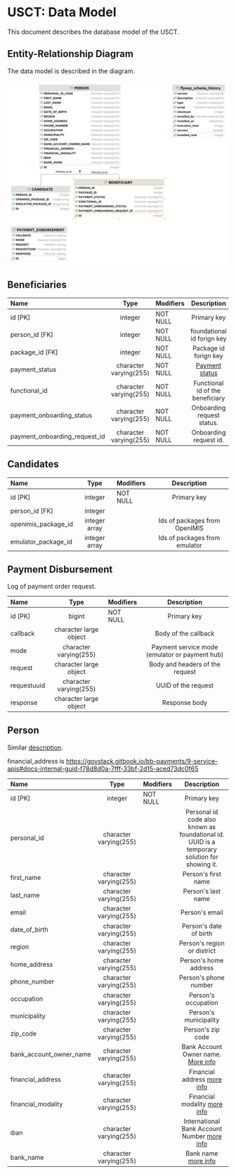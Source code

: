 # USCT: Data Model

This document describes the database model of the USCT.

## Entity-Relationship Diagram

The data model is described in the diagram.

![Entity-Relationship Diagram](images/data-model-diagram.png)


## Beneficiaries
| Name                          |          Type          | Modifiers |           Description            |
|:------------------------------|:----------------------:|:----------|:--------------------------------:|
| id [PK]                       |        integer         | NOT NULL  |           Primary key            |
| person_id [FK]                |        integer         | NOT NULL  |    foundational id forign key    |
| package_id    [FK]            |        integer         | NOT NULL  |      Package id forign key       |
| payment_status                | character varying(255) | NOT NULL  |   [Payment status](status.md)    |
| functional_id                 | character varying(255) | NOT NULL  | Functional id of the beneficiary |
| payment_onboarding_status     | character varying(255) | NOT NULL  |    Onboarding request status.    |
| payment_onboarding_request_id | character varying(255) | NOT NULL  |      Onboarding request id.      |

## Candidates

| Name                |     Type      | Modifiers |          Description           |
|:--------------------|:-------------:|:----------|:------------------------------:|
| id [PK]             |    integer    | NOT NULL  |          Primary key           |
| person_id   [FK]    |    integer    |           |                                |
| openimis_package_id | integer array |           | Ids of packages from OpenIMIS  |
| emulator_package_id | integer array |           | Ids of packages from emulator  |


## Payment Disbursement
Log of payment order request. 

| Name        |          Type          | Modifiers |                  Description                   |
|:------------|:----------------------:|:----------|:----------------------------------------------:|
| id [PK]     |         bigint         | NOT NULL  |                  Primary key                   |
| callback    | character large object |           |              Body of the callback              |
| mode        | character varying(255) |           | Payment service mode (emulator or payment hub) |
| request     | character large object |           |        Body and headers of the request         |
| requestuuid | character varying(255) |           |              UUID of the request               |
| response    | character large object |           |                 Response body                  |


## Person
Similar [description](https://openid.net/specs/openid-connect-core-1_0.html#5.1.%20Standard%20Claims).

financial_address is https://govstack.gitbook.io/bb-payments/9-service-apis#docs-internal-guid-f78d8d0a-7fff-33bf-2d15-aced73dc0f65

| Name                    |          Type          | Modifiers |                                                                       Description                                                                        |
|:------------------------|:----------------------:|:----------|:--------------------------------------------------------------------------------------------------------------------------------------------------------:|
| id [PK]                 |        integer         | NOT NULL  |                                                                       Primary key                                                                        |
| personal_id             | character varying(255) |           |                               Personal id code also known as foundational id. UUID is a temporary solution for showing it.                               |
| first_name              | character varying(255) |           |                                                                   Person's first name                                                                    |
| last_name               | character varying(255) |           |                                                                    Person's last name                                                                    |
| email                   | character varying(255) |           |                                                                      Person's email                                                                      |
| date_of_birth           | character varying(255) |           |                                                                  Person's date of birth                                                                  |
| region                  | character varying(255) |           |                                                               Person's region or district                                                                |
| home_address            | character varying(255) |           |                                                                  Person's home address                                                                   |
| phone_number            | character varying(255) |           |                                                                  Person's phone number                                                                   |
| occupation              | character varying(255) |           |                                                                   Person's occupation                                                                    |
| municipality            | character varying(255) |           |                                                                  Person's municipality                                                                   |
| zip_code                | character varying(255) |           |                                                                    Person's zip code                                                                     |
| bank_account_owner_name | character varying(255) |           |     Bank Account Owner name. [More info](https://github.com/GovStackWorkingGroup/sandbox-bb-payments/tree/bad263faa7ff1c4d7788751e9cd06899c561853a)      |
| financial_address       | character varying(255) |           |         Financial address [more info](https://github.com/GovStackWorkingGroup/sandbox-bb-payments/tree/bad263faa7ff1c4d7788751e9cd06899c561853a)         |
| financial_modality      | character varying(255) |           |                                                 Financial modality [more info](./financial-modality.md)                                                  |
| iban                    | character varying(255) |           | International Bank Account Number [more info](https://github.com/GovStackWorkingGroup/sandbox-bb-payments/tree/bad263faa7ff1c4d7788751e9cd06899c561853a) |
| bank_name               | character varying(255) |           |             Bank name [more info](https://github.com/GovStackWorkingGroup/sandbox-bb-payments/tree/bad263faa7ff1c4d7788751e9cd06899c561853a)             |